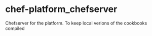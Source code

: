 # chef-platform_chefserver
Chefserver for the platform. To keep local verions of the cookbooks compiled
